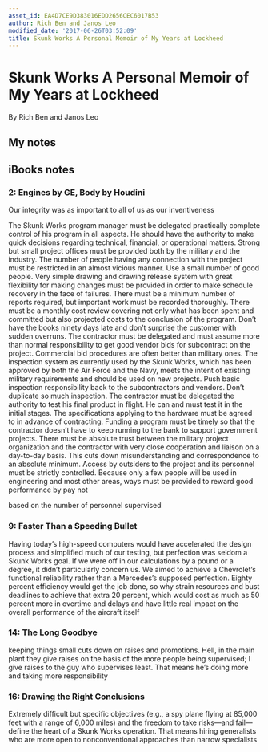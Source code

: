 ```yaml
---
asset_id: EA4D7CE9D383016EDD2656CEC6017B53
author: Rich Ben and Janos Leo
modified_date: '2017-06-26T03:52:09'
title: Skunk Works A Personal Memoir of My Years at Lockheed
---
```


# Skunk Works A Personal Memoir of My Years at Lockheed

By Rich Ben and Janos Leo

## My notes <a name="my_notes_dont_delete"></a>



## iBooks notes <a name="ibooks_notes_dont_delete"></a>

### 2: Engines by GE, Body by Houdini

Our integrity was as important to all of us as our inventiveness

The Skunk Works program manager must be delegated practically complete control of his program in all aspects. He should have the authority to make quick decisions regarding technical, financial, or operational matters.
Strong but small project offices must be provided both by the military and the industry.
The number of people having any connection with the project must be restricted in an almost vicious manner. Use a small number of good people.
Very simple drawing and drawing release system with great flexibility for making changes must be provided in order to make schedule recovery in the face of failures.
There must be a minimum number of reports required, but important work must be recorded thoroughly.
There must be a monthly cost review covering not only what has been spent and committed but also projected costs to the conclusion of the program. Don’t have the books ninety days late and don’t surprise the customer with sudden overruns.
The contractor must be delegated and must assume more than normal responsibility to get good vendor bids for subcontract on the project. Commercial bid procedures are often better than military ones.
The inspection system as currently used by the Skunk Works, which has been approved by both the Air Force and the Navy, meets the intent of existing military requirements and should be used on new projects. Push basic inspection responsibility back to the subcontractors and vendors. Don’t duplicate so much inspection.
The contractor must be delegated the authority to test his final product in flight. He can and must test it in the initial stages.
The specifications applying to the hardware must be agreed to in advance of contracting.
Funding a program must be timely so that the contractor doesn’t have to keep running to the bank to support government projects.
There must be absolute trust between the military project organization and the contractor with very close cooperation and liaison on a day-to-day basis. This cuts down misunderstanding and correspondence to an absolute minimum.
Access by outsiders to the project and its personnel must be strictly controlled.
Because only a few people will be used in engineering and most other areas, ways must be provided to reward good performance by pay not

based on the number of personnel supervised

### 9: Faster Than a Speeding Bullet

Having today’s high-speed computers would have accelerated the design process and simplified much of our testing, but perfection was seldom a Skunk Works goal. If we were off in our calculations by a pound or a degree, it didn’t particularly concern us. We aimed to achieve a Chevrolet’s functional reliability rather than a Mercedes’s supposed perfection. Eighty percent efficiency would get the job done, so why strain resources and bust deadlines to achieve that extra 20 percent, which would cost as much as 50 percent more in overtime and delays and have little real impact on the overall performance of the aircraft itself

### 14: The Long Goodbye

keeping things small cuts down on raises and promotions. Hell, in the main plant they give raises on the basis of the more people being supervised; I give raises to the guy who supervises least. That means he’s doing more and taking more responsibility

### 16: Drawing the Right Conclusions

Extremely difficult but specific objectives (e.g., a spy plane flying at 85,000 feet with a range of 6,000 miles) and the freedom to take risks—and fail—define the heart of a Skunk Works operation. That means hiring generalists who are more open to nonconventional approaches than narrow specialists